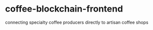 # coffee-blockchain-frontend
connecting specialty coffee producers directly to artisan coffee shops
